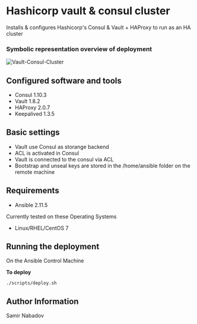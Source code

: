 Hashicorp vault & consul cluster
================================


Installs & configures Hashicorp's Consul & Vault + HAProxy to run as an HA cluster

### Symbolic representation overview of deployment
![Vault-Consul-Cluster](https://user-images.githubusercontent.com/32331362/136788224-49d37bbd-3ae2-412c-8090-d8791171b9c3.jpg)


Configured software and tools
------------
* Consul 1.10.3
* Vault 1.8.2
* HAProxy 2.0.7
* Keepalived 1.3.5


Basic settings
------------
* Vault use Consul as storange backend 
* ACL is activated in Consul
* Vault is connected to the consul via ACL
* Bootstrap and unseal keys are stored in the /home/ansible folder on the remote machine


Requirements
------------
* Ansible 2.11.5

Currently tested on these Operating Systems
* Linux/RHEL/CentOS 7


Running the deployment
----------------------

On the Ansible Control Machine  

__To deploy__

`./scripts/deploy.sh`


Author Information
------------------

Samir Nabadov

